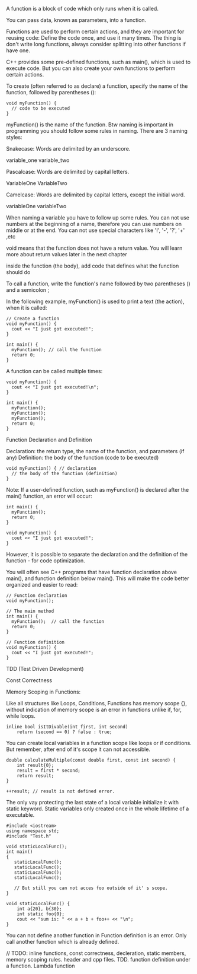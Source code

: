 ﻿A function is a block of code which only runs when it is called.

You can pass data, known as parameters, into a function.

Functions are used to perform certain actions, and they are important for reusing code: Define the code once, and use it many times.
The thing is don't write long functions, always consider splitting into other functions if have one.

C++ provides some pre-defined functions, such as main(), which is used to execute code. But you can also create your own functions to perform certain actions.

To create (often referred to as declare) a function, specify the name of the function, followed by parentheses ():

```
void myFunction() {
  // code to be executed
}
```

myFunction() is the name of the function. Btw naming is important in programming you should follow some rules in naming.
There are 3 naming styles:

Snakecase: Words are delimited by an underscore.

variable_one
variable_two

Pascalcase: Words are delimited by capital letters.

VariableOne
VariableTwo

Camelcase: Words are delimited by capital letters, except the initial word.

variableOne
variableTwo

When naming a variable you have to follow up some rules. You can not use numbers at the beginning of a name, therefore you can use numbers on middle or at the end.
You can not use special characters like '!', '-', '?', '+'   ,etc

void means that the function does not have a return value. You will learn more about return values later in the next chapter

inside the function (the body), add code that defines what the function should do

To call a function, write the function's name followed by two parentheses () and a semicolon ;

In the following example, myFunction() is used to print a text (the action), when it is called:
```
// Create a function
void myFunction() {
  cout << "I just got executed!";
}

int main() {
  myFunction(); // call the function
  return 0;
}
```

A function can be called multiple times:
```
void myFunction() {
  cout << "I just got executed!\n";
}

int main() {
  myFunction();
  myFunction();
  myFunction();
  return 0;
}
```

Function Declaration and Definition

Declaration: the return type, the name of the function, and parameters (if any)
Definition: the body of the function (code to be executed)
```
void myFunction() { // declaration
  // the body of the function (definition)
}
```

Note: If a user-defined function, such as myFunction() is declared after the main() function, an error will occur:
```
int main() {
  myFunction();
  return 0;
}

void myFunction() {
  cout << "I just got executed!";
}
```
However, it is possible to separate the declaration and the definition of the function - for code optimization.

You will often see C++ programs that have function declaration above main(), and function definition below main(). This will make the code better organized and easier to read:
```
// Function declaration
void myFunction();

// The main method
int main() {
  myFunction();  // call the function
  return 0;
}

// Function definition
void myFunction() {
  cout << "I just got executed!";
}
```

TDD (Test Driven Development)

Const Correctness

Memory Scoping in Functions:

Like all structures like Loops, Conditions, Functions has memory scope {}, without indication of memory scope is an error in functions unlike if, for, while loops.
```
inline bool isItDivable(int first, int second)
    return (second == 0) ? false : true;
```
You can create local variables in a function scope like loops or if conditions.
But remember, after end of it's scope it can not accessible.
```
double calculateMultiple(const double first, const int second) {
    int result{0};
    result = first * second;
    return result;
}

++result; // result is not defined error.
```
The only vay protecting the last state of a local variable initialize it  with static keyword. Static variables only created once in the whole lifetime of a executable.
```
#include <iostream>
using namespace std;
#include "Test.h"

void staticLocalFunc();
int main()
{
   staticLocalFunc();
   staticLocalFunc();
   staticLocalFunc();
   staticLocalFunc();
   
   // But still you can not acces foo outside of it' s scope.
}

void staticLocalFunc() {
    int a{20}, b{30};
    int static foo{0};
    cout << "sum is: " << a + b + foo++ << "\n";
}
```

You can not define another function in Function definition is an error. Only call another function which is already defined.











// TODO: inline functions, const correctness, decleration, static members, memory scoping rules. header and cpp files. TDD. function definition under a function. Lambda function



